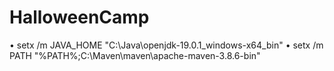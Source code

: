 # HalloweenCamp

• setx /m JAVA_HOME "C:\Java\openjdk-19.0.1_windows-x64_bin"
• setx /m PATH "%PATH%;C:\Maven\maven\apache-maven-3.8.6-bin"
